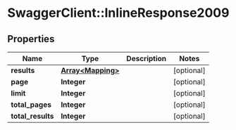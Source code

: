 # SwaggerClient::InlineResponse2009

## Properties
Name | Type | Description | Notes
------------ | ------------- | ------------- | -------------
**results** | [**Array&lt;Mapping&gt;**](Mapping.md) |  | [optional] 
**page** | **Integer** |  | [optional] 
**limit** | **Integer** |  | [optional] 
**total_pages** | **Integer** |  | [optional] 
**total_results** | **Integer** |  | [optional] 

